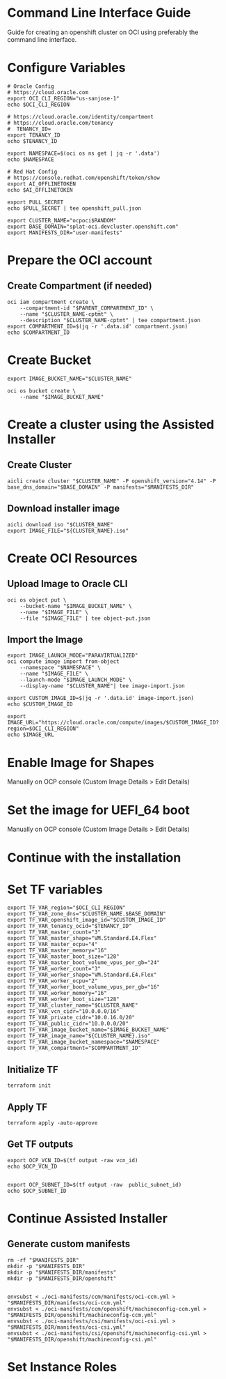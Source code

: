 # Command Line Interface Guide

Guide for creating an openshift cluster on OCI using preferably the command line interface.

# Configure Variables 

```
# Oracle Config
# https://cloud.oracle.com
export OCI_CLI_REGION="us-sanjose-1"
echo $OCI_CLI_REGION

# https://cloud.oracle.com/identity/compartment
# https://cloud.oracle.com/tenancy
#  TENANCY_ID=
export TENANCY_ID
echo $TENANCY_ID

export NAMESPACE=$(oci os ns get | jq -r '.data')
echo $NAMESPACE

# Red Hat Config
# https://console.redhat.com/openshift/token/show
export AI_OFFLINETOKEN
echo $AI_OFFLINETOKEN

export PULL_SECRET
echo $PULL_SECRET | tee openshift_pull.json

export CLUSTER_NAME="ocpoci$RANDOM"
export BASE_DOMAIN="splat-oci.devcluster.openshift.com"
export MANIFESTS_DIR="user-manifests"

```

# Prepare the OCI account

## Create Compartment (if needed)

```
oci iam compartment create \
    --compartment-id "$PARENT_COMPARTMENT_ID" \
    --name "$CLUSTER_NAME-cptmt" \
    --description "$CLUSTER_NAME-cptmt" | tee compartment.json
export COMPARTMENT_ID=$(jq -r '.data.id' compartment.json)
echo $COMPARTMENT_ID
```


# Create Bucket

```
export IMAGE_BUCKET_NAME="$CLUSTER_NAME"

oci os bucket create \
    --name "$IMAGE_BUCKET_NAME" 
```

# Create a cluster using the Assisted Installer


## Create Cluster
```
aicli create cluster "$CLUSTER_NAME" -P openshift_version="4.14" -P base_dns_domain="$BASE_DOMAIN" -P manifests="$MANIFESTS_DIR"
```

## Download installer image
```
aicli download iso "$CLUSTER_NAME"
export IMAGE_FILE="${CLUSTER_NAME}.iso"
```

# Create OCI Resources

## Upload Image to Oracle CLI
```
oci os object put \
    --bucket-name "$IMAGE_BUCKET_NAME" \
    --name "$IMAGE_FILE" \
    --file "$IMAGE_FILE" | tee object-put.json
```

## Import the Image
```
export IMAGE_LAUNCH_MODE="PARAVIRTUALIZED"
oci compute image import from-object 
    --namespace "$NAMESPACE" \
    --name "$IMAGE_FILE" \
    --launch-mode "$IMAGE_LAUNCH_MODE" \
    --display-name "$CLUSTER_NAME"| tee image-import.json

export CUSTOM_IMAGE_ID=$(jq -r '.data.id' image-import.json)
echo $CUSTOM_IMAGE_ID

export IMAGE_URL="https://cloud.oracle.com/compute/images/$CUSTOM_IMAGE_ID?region=$OCI_CLI_REGION"
echo $IMAGE_URL
```

# Enable Image for Shapes

Manually on OCP console (Custom Image Details > Edit Details)

# Set the image for UEFI_64 boot

Manually on OCP console (Custom Image Details > Edit Details)


# Continue with the installation

# Set TF variables
```
export TF_VAR_region="$OCI_CLI_REGION"
export TF_VAR_zone_dns="$CLUSTER_NAME.$BASE_DOMAIN"
export TF_VAR_openshift_image_id="$CUSTOM_IMAGE_ID"
export TF_VAR_tenancy_ocid="$TENANCY_ID"
export TF_VAR_master_count="3"
export TF_VAR_master_shape="VM.Standard.E4.Flex"
export TF_VAR_master_ocpu="4"
export TF_VAR_master_memory="16"
export TF_VAR_master_boot_size="128"
export TF_VAR_master_boot_volume_vpus_per_gb="24"
export TF_VAR_worker_count="3"
export TF_VAR_worker_shape="VM.Standard.E4.Flex"
export TF_VAR_worker_ocpu="2"
export TF_VAR_worker_boot_volume_vpus_per_gb="16"
export TF_VAR_worker_memory="16"
export TF_VAR_worker_boot_size="128"
export TF_VAR_cluster_name="$CLUSTER_NAME"
export TF_VAR_vcn_cidr="10.0.0.0/16"
export TF_VAR_private_cidr="10.0.16.0/20"
export TF_VAR_public_cidr="10.0.0.0/20"
export TF_VAR_image_bucket_name="$IMAGE_BUCKET_NAME"
export TF_VAR_image_name="${CLUSTER_NAME}.iso"
export TF_VAR_image_bucket_namespace="$NAMESPACE"
export TF_VAR_compartment="$COMPARTMENT_ID"
```

## Initialize TF
```
terraform init
```

## Apply TF
```
terraform apply -auto-approve
```

## Get TF outputs
```
export OCP_VCN_ID=$(tf output -raw vcn_id)
echo $OCP_VCN_ID


export OCP_SUBNET_ID=$(tf output -raw  public_subnet_id)
echo $OCP_SUBNET_ID
```

# Continue Assisted Installer

## Generate custom manifests
```
rm -rf "$MANIFESTS_DIR"
mkdir -p "$MANIFESTS_DIR"
mkdir -p "$MANIFESTS_DIR/manifests"
mkdir -p "$MANIFESTS_DIR/openshift"


envsubst < ./oci-manifests/ccm/manifests/oci-ccm.yml > "$MANIFESTS_DIR/manifests/oci-ccm.yml"
envsubst < ./oci-manifests/ccm/openshift/machineconfig-ccm.yml > "$MANIFESTS_DIR/openshift/machineconfig-ccm.yml"
envsubst < ./oci-manifests/csi/manifests/oci-csi.yml > "$MANIFESTS_DIR/manifests/oci-csi.yml"
envsubst < ./oci-manifests/csi/openshift/machineconfig-csi.yml > "$MANIFESTS_DIR/openshift/machineconfig-csi.yml"
```

# Set Instance Roles

<!-- to be continued -->
```

```
